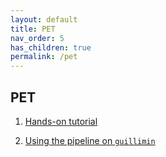 ```yaml
---
layout: default
title: PET
nav_order: 5
has_children: true
permalink: /pet
---
```


## PET

1. [Hands-on tutorial](https://github.com/villeneuvelab/vlpp/wiki/PET-Tutorial)

2. [Using the pipeline on `guillimin`](./VLPP-on-the-cluster)

